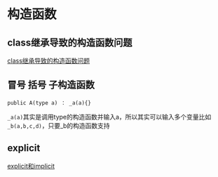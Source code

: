 # 构造函数


## class继承导致的构造函数问题
[class继承导致的构造函数问题](class继承导致的构造函数问题.md)

## 冒号 括号 子构造函数

`public A(type a) ： _a(a){}`

`_a(a)`其实是调用type的构造函数并输入a，所以其实可以输入多个变量比如`_b(a,b,c,d)`，只要_b的构造函数支持

## explicit
[explicit和implicit](explicit和implicit.md)